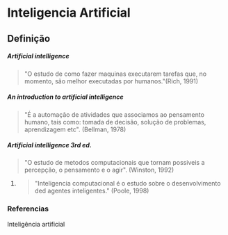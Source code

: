 # Inteligencia Artificial

## Definição

##### Artificial intelligence
> "O estudo de como fazer maquinas executarem tarefas que, no momento, são melhor executadas por humanos."(Rich, 1991)

##### An introduction to artificial intelligence
>"É a automação de atividades que associamos ao pensamento humano, tais como: tomada de decisão, solução de problemas, aprendizagem etc". (Bellman, 1978)

##### Artificial intelligence 3rd ed.
> "O estudo de metodos computacionais que tornam possiveis a percepção, o pensamento e o agir". (Winston, 1992)

1. >"Inteligencia computacional é o estudo sobre o desenvolvimento ded agentes inteligentes." (Poole, 1998)





### Referencias

Inteligência artificial 
